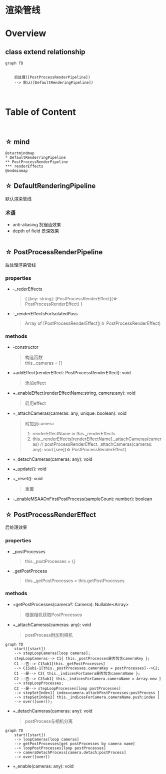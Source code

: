 # **渲染管线**
# Overview
## class extend relationship
```mermaid
graph TD


    后处理([PostProcessRenderPipeline])
    --> 默认([DefaultRenderingPipeline])

```
&emsp;  

# Table of Content
&emsp;  

## &star; mind
```plantuml
@startmindmap
* DefaultRenderringPipeline
** PostProcessRenderPipeline
*** renderEffects
@endminmap
```

## &star; DefaultRenderingPipeline
默认渲染管线
### 术语
* anti-aliasing 抗锯齿效果
* depth of field 景深效果  
&emsp;  

## &star; PostProcessRenderPipeline
后处理渲染管线
### properties
* -_rederEffects
    > { [key: string]: [PostProcessRenderEffect](&star; PostProcessRenderEffect) }
    &emsp;  

* -_renderEffectsForIsolatedPass
    > Array of [PostProcessRenderEffect](&star; PostProcessRenderEffect)

### methods

* -constructor
    > 构造函数  
    > this._cameras = []

* +addEffect(renderEffect: PostProcessRenderEffect): void
    > 添加effect
  
* +_enableEffect(renderEffectName:string, camera:any): void  
    > 启用effect

* +_attachCameras(cameras: any, unique: boolean): void
    > 附加到camera 
    > 1. renderEffectName in this._renderEffects 
    > 2. this._renderEffects[renderEffectName]._attachCameras(cameras)   // postProcessRenderEffect._attachCameras(cameras: any): void [see](&star; PostProcessRenderEffect)

* +_detachCameras(cameras: any): void
    > 

* +_update(): void

* +_reset(): void
    > 重置

* -_enableMSAAOnFirstPostProcess(sampleCount: number): boolean

## &star; PostProcessRenderEffect
后处理效果
### properties
* _postProcesses
  
    > this._postProcesses = {}  
* _getPostProcess
  
    > this._getPostProcesses = this.getPostProcesses
### methods
* +getPostProcesses(camera?: Camera): Nullable<Array<PostProcess>>
  
    > 根据相机获取PostProcesses
    
* +_attachCameras(cameras: any): void
  
    > postProcess附加到相机
```mermaid
graph TD 
    start([start])
    --> stepLoopCameras[loop cameras];
    stepLoopCameras--> C1{ this._postProcesses是否包含cameraKey };
    C1 --否--> C1Sub1[this._getPostProcesses]
    --> C1Sub1-1[this._postProcesses.cameraKey = postProcesses]-->C2;
    C1 --是--> C2{ this._indicesForCamera是否包含cameraName };
    C2 --否--> C2Sub1[ this._indicesForCamera.cameraName = Array.new ]
    --> stepLoopProcesses;
    C2 --是--> stepLoopProcesses[loop postProcesses]
    --> stepSetIndex1[ index=camera.attachPostProcesses:postProcess ]
    --> stepSetIndex2[ this._indicesForCamera.cameraName.push:index ]
    --> over([over]);
```

* +_detachCameras(cameras: any): void
  
    > postProcess与相机分离
```mermaid
graph TD
    start([start])
    --> loopCameras[loop cameras]
    --> getPostProcesses[get postProcesses by camera name]
    --> loopPostProcesses[loop postProcesses]
    --> cameraDetachProcess[camera.detach:postProcess]
    --> over([over])
```

* +_enable(cameras: any): void